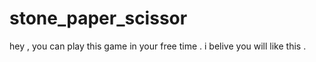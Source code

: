 # stone_paper_scissor
hey , you can play this game in your free time . i belive you will like this .

